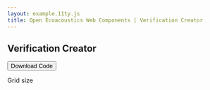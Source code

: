 ```yaml
---
layout: example.11ty.js
title: Open Ecoacoustics Web Components | Verification Creator
---
```


## Verification Creator

<button>Download Code</button>

<div class="container">
    <div class="row">
        <div class="preview col">
        </div>
        <div class="options col">
            <label>
                Grid size
            </label>
        </div>
    </div>
</div>
